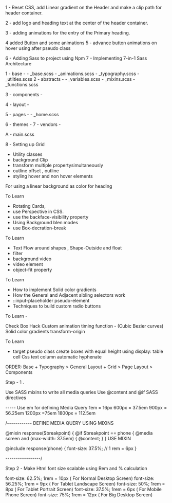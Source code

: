 1 - Reset CSS, add Linear gradient on the Header and make a clip path for header container.

2 - add logo and heading text at the center of the header container.

3 - adding animations for the entry of the Primary heading.

<!-- ***** backface-visibility: hidden; *********** -->

4 added Button and some animations
5 - advance button animations on hover using after pseudo class

<!-- ***********   animation-fill-mode: backwards;  ********* -->

6 - Adding Sass to project using Npm
7 - Implementing 7-in-1 Sass Architecture

1 - base - - \_base.scss - \_animations.scss - \_typography.scss - \_utlities.scss
2 - abstracts - - \_variables.scss - \_mixins.scss - \_functions.scss

3 - components -

4 - layout -

5 - pages - - \_home.scss

6 - themes -
7 - vendors -

A - main.scss

8 - Setting up Grid

<!-- About Section -->

- Utility classes
- background Clip
- transform multiple propertysimultaneously
- outline offset , outline
- styling hover and non hover elements

<!-- ***** -webkit-background-clip: text;
  color: transparent; ****** -->

For using a linear background as color for heading

<!--
  &:hover &__photo:not(:hover) {
    transform: scale(0.9);
  } -->

<!-- Interactive Cards Section -->

To Learn

- Rotating Cards,
- use Perspective in CSS.
- use the backface-visibility property
- Using Background blen modes
- use Box-decration-break

<!-- Tetimonials Section -->

To Learn

- Text Flow around shapes , Shape-Outside and float
- filter
- background video
- video element
- object-fit property

<!-- Booking Section -->

To Learn

- How to implement Solid color gradients
- How the General and Adjacent sibling selectors work
- ::input-placeholder pseudo-element
- Techniques to build custom radio buttons

<!-- Footer Section -->

To Learn -

Check Box Hack
Custom animation timing function - (Cubic Bezier curves)
Solid color gradients
transform-origin

<!-- CSS POP UP -->

To Learn

- target pseudo class
  create boxes with equal height using display: table cell
  Css text column
  automatic hyphenate

<!-- Making the Website Responsive using Power of SASS -->

ORDER: Base + Typography > General Layout + Grid > Page Layout > Components

Step - 1 .

Use SASS mixins to write all media queries
Use @content and @if SASS directives

----- Use em for defining Media Query
1em = 16px
600px = 37.5em
900px = 56.25em
1200px =75em
1800px = 112.5em

/------------
DEFINE MEDIA QUERY USING MIXINS

@mixin response($breakpoint) {
@if $breakpoint == phone {
@media screen and (max-width: 37.5em) {
@content;
}
}
USE MIXIN

@include response(phone) {
font-size: 37.5%;
// 1 rem = 6px
}

-----------------/

Step 2 - Make Html font size scalable using Rem and % calculation

font-size: 62.5%; 1rem = 10px ( For Normal Desktop Screen)
font-size: 56.25%; 1rem = 9px ( For Tablet Landscape Screen)
font-size: 50%; 1rem = 8px ( For Tablet Portrait Screen)
font-size: 37.5%; 1rem = 6px ( For Mobile Phone Screen)
font-size: 75%; 1rem = 12px ( For Big Desktop Screen)
